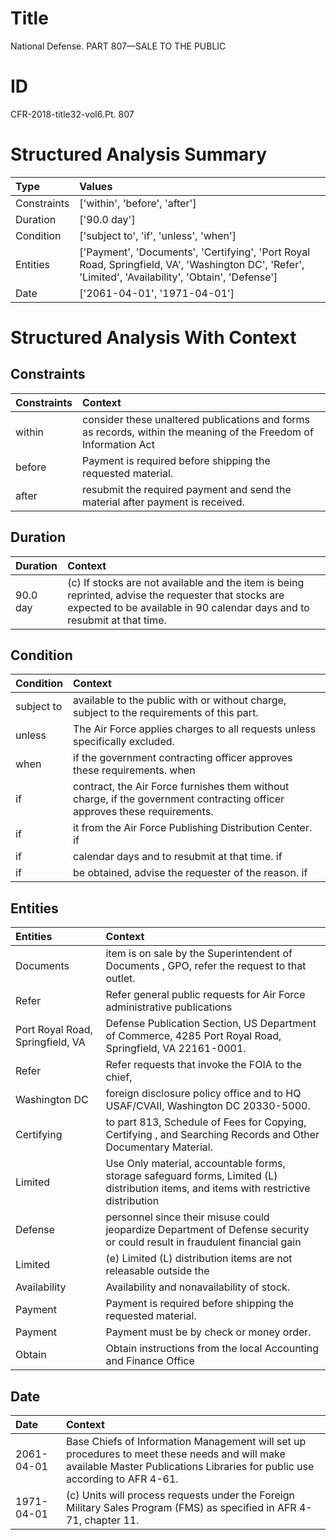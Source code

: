 # Title

 National Defense. PART 807—SALE TO THE PUBLIC


# ID

 CFR-2018-title32-vol6.Pt. 807


# Structured Analysis Summary

| Type        | Values                                                                                                                                               |
|:------------|:-----------------------------------------------------------------------------------------------------------------------------------------------------|
| Constraints | ['within', 'before', 'after']                                                                                                                        |
| Duration    | ['90.0 day']                                                                                                                                         |
| Condition   | ['subject to', 'if', 'unless', 'when']                                                                                                               |
| Entities    | ['Payment', 'Documents', 'Certifying', 'Port Royal Road, Springfield, VA', 'Washington DC', 'Refer', 'Limited', 'Availability', 'Obtain', 'Defense'] |
| Date        | ['2061-04-01', '1971-04-01']                                                                                                                         |


# Structured Analysis With Context

 


## Constraints

| Constraints   | Context                                                                                                          |
|:--------------|:-----------------------------------------------------------------------------------------------------------------|
| within        | consider these unaltered publications and forms as records, within the meaning of the Freedom of Information Act |
| before        | Payment is required  before  shipping the requested material.                                                    |
| after         | resubmit the required payment and send the material after  payment is received.                                  |


## Duration

| Duration   | Context                                                                                                                                                                          |
|:-----------|:---------------------------------------------------------------------------------------------------------------------------------------------------------------------------------|
| 90.0 day   | (c) If stocks are not available and the item is being reprinted, advise the requester that stocks are expected to be available in 90 calendar days and to resubmit at that time. |


## Condition

| Condition   | Context                                                                                                                    |
|:------------|:---------------------------------------------------------------------------------------------------------------------------|
| subject to  | available to the public with or without charge, subject to  the requirements of this part.                                 |
| unless      | The Air Force applies charges to all requests unless  specifically excluded.                                               |
| when        | if the government contracting officer approves these requirements. when                                                    |
| if          | contract, the Air Force furnishes them without charge, if  the government contracting officer approves these requirements. |
| if          | it from the Air Force Publishing Distribution Center. if                                                                   |
| if          | calendar days and to resubmit at that time. if                                                                             |
| if          | be obtained, advise the requester of the reason. if                                                                        |


## Entities

| Entities                         | Context                                                                                                                                |
|:---------------------------------|:---------------------------------------------------------------------------------------------------------------------------------------|
| Documents                        | item is on sale by the Superintendent of Documents , GPO, refer the request to that outlet.                                            |
| Refer                            | Refer general public requests for Air Force administrative publications                                                                |
| Port Royal Road, Springfield, VA | Defense Publication Section, US Department of Commerce, 4285 Port Royal Road, Springfield, VA  22161-0001.                             |
| Refer                            | Refer requests that invoke the FOIA to the chief,                                                                                      |
| Washington DC                    | foreign disclosure policy office and to HQ USAF/CVAII, Washington DC  20330-5000.                                                      |
| Certifying                       | to part 813, Schedule of Fees for Copying, Certifying , and Searching Records and Other Documentary Material.                          |
| Limited                          | Use Only material, accountable forms, storage safeguard forms, Limited (L) distribution items, and items with restrictive distribution |
| Defense                          | personnel since their misuse could jeopardize Department of Defense security or could result in fraudulent financial gain              |
| Limited                          | (e)  Limited (L) distribution items are not releasable outside the                                                                     |
| Availability                     | Availability  and nonavailability of stock.                                                                                            |
| Payment                          | Payment  is required before shipping the requested material.                                                                           |
| Payment                          | Payment  must be by check or money order.                                                                                              |
| Obtain                           | Obtain instructions from the local Accounting and Finance Office                                                                       |


## Date

| Date       | Context                                                                                                                                                                      |
|:-----------|:-----------------------------------------------------------------------------------------------------------------------------------------------------------------------------|
| 2061-04-01 | Base Chiefs of Information Management will set up procedures to meet these needs and will make available Master Publications Libraries for public use according to AFR 4-61. |
| 1971-04-01 | (c) Units will process requests under the Foreign Military Sales Program (FMS) as specified in AFR 4-71, chapter 11.                                                         |


